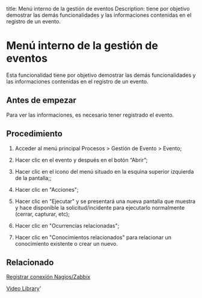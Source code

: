 title:  Menú interno de la gestión de eventos 
Description: tiene por objetivo demostrar las demás funcionalidades y las informaciones contenidas en el registro de un evento.
# Menú interno de la gestión de eventos

Esta funcionalidad tiene por objetivo demostrar las demás funcionalidades y las informaciones contenidas en el registro de un evento.

Antes de empezar
----------------

Para ver las informaciones, es necesario tener registrado el evento.

Procedimiento
-------------

1.  Acceder al menú principal Procesos \> Gestión de Evento \> Evento;

2.  Hacer clic en el evento y después en el botón “Abrir”;

3.  Hacer clic en el icono del menú situado en la esquina superior izquierda de
    la pantalla;;

4.  Hacer clic en "Acciones";

5.  Hacer clic en "Ejecutar" y se presentará una nueva pantalla que muestra y
    hace disponible la solicitud/incidente para ejecutarlo normalmente (cerrar,
    capturar, etc);

6.  Hacer clic en "Ocurrencias relacionadas";

7.  Hacer clic en "Conocimientos relacionados" para relacionar un conocimiento
    existente o crear un nuevo.

Relacionado
----------------

[Registrar conexión Nagios/Zabbix](/es-es/citsmart-platform-9/processes/event/configuration/register-nagios-zabbix-connection.html)

<i class='fa fa-youtube-play  fa-2x' style='color:#97ce17;vertical-align: middle;'> </i> [Video Library](https://www.youtube.com/playlist?list=PLB5qK2uzf2RNEIr_hUNAaOjTln3E-3K7n)'

<!-- !!! tip "About"

    <b>Product/Version:</b> CITSmart | 8.00 &nbsp;&nbsp;
    <b>Updated:</b>01/25/2019 – Larissa Lourenço
